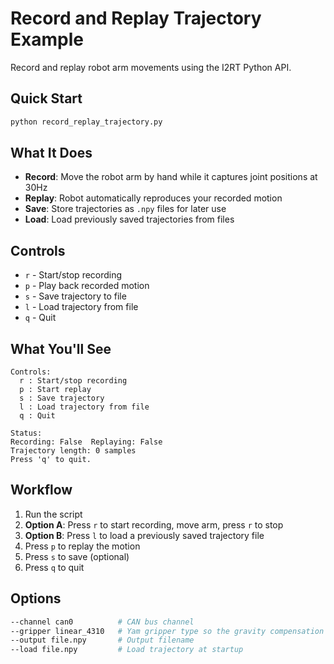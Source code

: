# Record and Replay Trajectory Example

Record and replay robot arm movements using the I2RT Python API.

## Quick Start

```bash
python record_replay_trajectory.py
```

## What It Does

- **Record**: Move the robot arm by hand while it captures joint positions at 30Hz
- **Replay**: Robot automatically reproduces your recorded motion
- **Save**: Store trajectories as `.npy` files for later use
- **Load**: Load previously saved trajectories from files

## Controls

- `r` - Start/stop recording
- `p` - Play back recorded motion
- `s` - Save trajectory to file
- `l` - Load trajectory from file
- `q` - Quit

## What You'll See

```
Controls:
  r : Start/stop recording
  p : Start replay
  s : Save trajectory
  l : Load trajectory from file
  q : Quit

Status:
Recording: False  Replaying: False
Trajectory length: 0 samples
Press 'q' to quit.
```

## Workflow

1. Run the script
2. **Option A**: Press `r` to start recording, move arm, press `r` to stop
3. **Option B**: Press `l` to load a previously saved trajectory file
4. Press `p` to replay the motion
5. Press `s` to save (optional)
6. Press `q` to quit

## Options

```bash
--channel can0          # CAN bus channel
--gripper linear_4310   # Yam gripper type so the gravity compensation can load the correct model
--output file.npy       # Output filename
--load file.npy         # Load trajectory at startup
```
